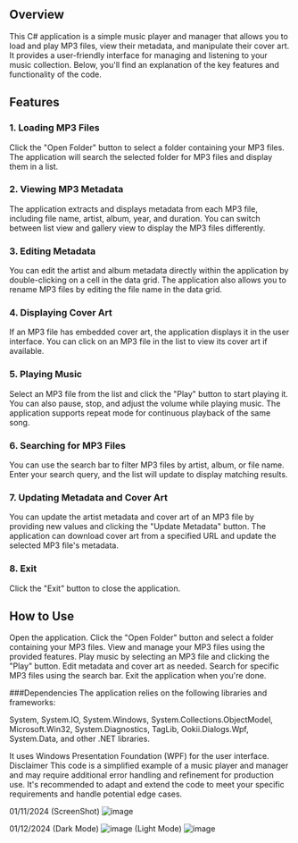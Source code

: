 ## Overview
This C# application is a simple music player and manager that allows you to load and play MP3 files, view their metadata, and manipulate their cover art. It provides a user-friendly interface for managing and listening to your music collection. Below, you'll find an explanation of the key features and functionality of the code.

## Features

### 1. Loading MP3 Files
Click the "Open Folder" button to select a folder containing your MP3 files.
The application will search the selected folder for MP3 files and display them in a list.

### 2. Viewing MP3 Metadata
The application extracts and displays metadata from each MP3 file, including file name, artist, album, year, and duration.
You can switch between list view and gallery view to display the MP3 files differently.

### 3. Editing Metadata
You can edit the artist and album metadata directly within the application by double-clicking on a cell in the data grid.
The application also allows you to rename MP3 files by editing the file name in the data grid.

### 4. Displaying Cover Art
If an MP3 file has embedded cover art, the application displays it in the user interface.
You can click on an MP3 file in the list to view its cover art if available.

### 5. Playing Music
Select an MP3 file from the list and click the "Play" button to start playing it.
You can also pause, stop, and adjust the volume while playing music.
The application supports repeat mode for continuous playback of the same song.

### 6. Searching for MP3 Files
You can use the search bar to filter MP3 files by artist, album, or file name.
Enter your search query, and the list will update to display matching results.

### 7. Updating Metadata and Cover Art
You can update the artist metadata and cover art of an MP3 file by providing new values and clicking the "Update Metadata" button.
The application can download cover art from a specified URL and update the selected MP3 file's metadata.

### 8. Exit
Click the "Exit" button to close the application.


## How to Use
Open the application.
Click the "Open Folder" button and select a folder containing your MP3 files.
View and manage your MP3 files using the provided features.
Play music by selecting an MP3 file and clicking the "Play" button.
Edit metadata and cover art as needed.
Search for specific MP3 files using the search bar.
Exit the application when you're done.

###Dependencies
The application relies on the following libraries and frameworks:

System, 
System.IO, 
System.Windows, 
System.Collections.ObjectModel, 
Microsoft.Win32, 
System.Diagnostics, 
TagLib, 
Ookii.Dialogs.Wpf, 
System.Data, 
and other .NET libraries.

It uses Windows Presentation Foundation (WPF) for the user interface.
Disclaimer
This code is a simplified example of a music player and manager and may require additional error handling and refinement for production use. It's recommended to adapt and extend the code to meet your specific requirements and handle potential edge cases.

01/11/2024 (ScreenShot)
![image](https://github.com/afrank84/cs_music_art/assets/11393535/4f68ea75-8c3b-4c0d-a7bd-4ff31f909673)

01/12/2024
(Dark Mode)
![image](https://github.com/afrank84/cs_music_art/assets/11393535/4309a79f-9bcb-4fd6-bdbc-623f32971f9c)
(Light Mode)
![image](https://github.com/afrank84/cs_music_art/assets/11393535/63c78c0a-7f78-4841-927b-d444555c7a02)


